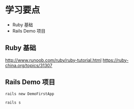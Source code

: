 # 学习要点

- Ruby  基础
- Rails Demo 项目

## Ruby  基础
<http://www.runoob.com/ruby/ruby-tutorial.html>
<https://ruby-china.org/topics/31307>


## Rails Demo 项目
```bash
rails new DemoFirstApp

rails s
```
